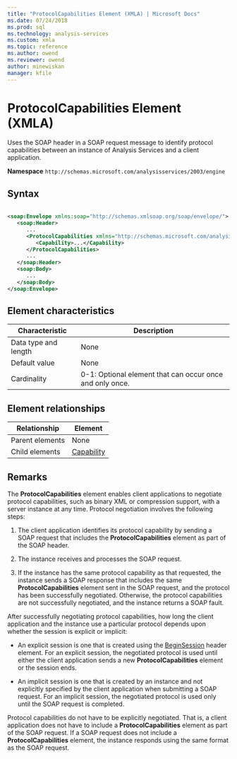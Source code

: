 ```yaml
---
title: "ProtocolCapabilities Element (XMLA) | Microsoft Docs"
ms.date: 07/24/2018
ms.prod: sql
ms.technology: analysis-services
ms.custom: xmla
ms.topic: reference
ms.author: owend
ms.reviewer: owend
author: minewiskan
manager: kfile
---
```

# ProtocolCapabilities Element (XMLA)

  Uses the SOAP header in a SOAP request message to identify protocol capabilities between an instance of Analysis Services and a client application.  
  
 **Namespace** `http://schemas.microsoft.com/analysisservices/2003/engine`  
  
## Syntax  
  
```xml  
  
<soap:Envelope xmlns:soap="http://schemas.xmlsoap.org/soap/envelope/">  
   <soap:Header>  
      ...  
      <ProtocolCapabilities xmlns="http://schemas.microsoft.com/analysisservices/2003/engine">  
         <Capability>...</Capability>  
      </ProtocolCapabilities>  
      ...  
   </soap:Header>  
   <soap:Body>  
      ...  
   </soap:Body>  
</soap:Envelope>  
```  
  
## Element characteristics  
  
|Characteristic|Description|  
|--------------------|-----------------|  
|Data type and length|None|  
|Default value|None|  
|Cardinality|0-1: Optional element that can occur once and only once.|  
  
## Element relationships  
  
|Relationship|Element|  
|------------------|-------------|  
|Parent elements|None|  
|Child elements|[Capability](../xml-elements-properties/capability-element-xmla.md)|  
  
## Remarks  
 The **ProtocolCapabilities** element enables client applications to negotiate protocol capabilities, such as binary XML or compression support, with a server instance at any time. Protocol negotiation involves the following steps:  
  
1.  The client application identifies its protocol capability by sending a SOAP request that includes the **ProtocolCapabilities** element as part of the SOAP header.  
  
2.  The instance receives and processes the SOAP request.  
  
3.  If the instance has the same protocol capability as that requested, the instance sends a SOAP response that includes the same **ProtocolCapabilities** element sent in the SOAP request, and the protocol has been successfully negotiated. Otherwise, the protocol capabilities are not successfully negotiated, and the instance returns a SOAP fault.  
  
 After successfully negotiating protocol capabilities, how long the client application and the instance use a particular protocol depends upon whether the session is explicit or implicit:  
  
-   An explicit session is one that is created using the [BeginSession](../xml-elements-headers/beginsession-element-xmla.md) header element. For an explicit session, the negotiated protocol is used until either the client application sends a new **ProtocolCapabilities** element or the session ends.  
  
-   An implicit session is one that is created by an instance and not explicitly specified by the client application when submitting a SOAP request. For an implicit session, the negotiated protocol is used only until the SOAP request is completed.  
  
 Protocol capabilities do not have to be explicitly negotiated. That is, a client application does not have to include a **ProtocolCapabilities** element as part of the SOAP request. If a SOAP request does not include a **ProtocolCapabilities** element, the instance responds using the same format as the SOAP request. 